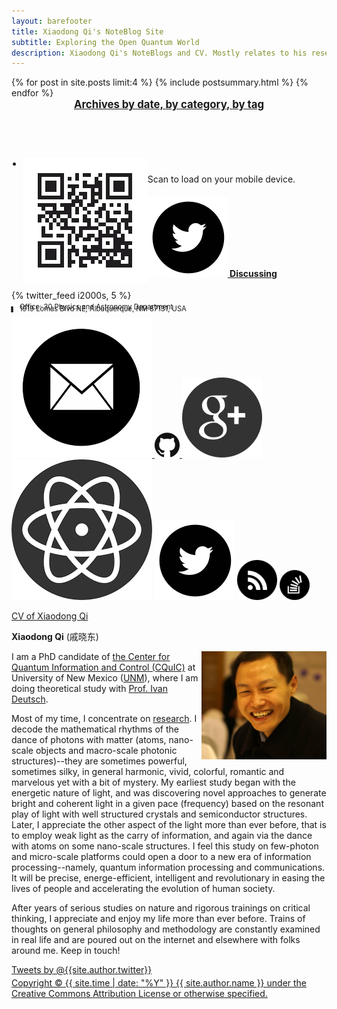 ```yaml
---
layout: barefooter
title: Xiaodong Qi's NoteBlog Site
subtitle: Exploring the Open Quantum World
description: Xiaodong Qi's NoteBlogs and CV. Mostly relates to his research done at the Center for Quantum Information and Control (CQuIC), University of New Mexico.
---
```


<div class="row">

 <!-- <span> -->
 <div class="col-md-7 col-md-offset-1 col-sm-12">
  {% for post in site.posts limit:4 %}
  {% include postsummary.html %}
  {% endfor %}
  <div class="row">
    <div style="font-weight:bold; text-align:center;font-size:1.2em;">
     <i class="glyphicon glyphicon-chevron-left"></i> <a href="/archives.html">Archives by date, </a>
     <i class="glyphicon glyphicon-list"></i> <a href="/categories.html">by category, </a>
     <i class="glyphicon glyphicon-tag"></i> <a href="/tags.html">by tag</a>
    </div>
  </div>
  <br><br><br><br>
  <div class="row">
    <div class="col-md-4 col-sm-3">
      <ul class="unstyled">
        <li style="margin:-6px"> <img alt="QR Code" src="/assets/img/qrcode.33561508.png" width=200px align="left"></li>
      </ul>
      <p>Scan to load on your mobile device.</p>
    </div>
    <div class="col-md-8 col-sm-9">
       <div class="row">
    <!-- <div class="span3" style="width:350px; align:right;text-align:left;"> -->
           <h4><a property="account" href="https://twitter.com/{{site.author.twitter}}" onclick="recordOutboundLink(this, 'Outbound Links', 'Twitter'); return false;"><img src="/assets/img/icon-twitter.png" alt="Twitter"> Discussing </a></h4>
              <div class="excerpt" height="300px">
                <div class="scroll">
                  {% twitter_feed i2000s, 5 %}
                </div>
              </div>  
    <!-- </div> -->
        <ul class="unstyled" style="font-size:.8em;line-height:.8em; align:left;">
          <li style="margin:-6px"> Office: 30 Physics and Astronomy Department</li>
          <li style="margin:-6px">         1919 Lomas Blvd NE, Albuquerque, NM 87131, USA</li>
          <li style="margin:-6px"> </li>
        </ul>
       </div>
       <div class="row">
         <div class="row">
           <a href="mailto:i2000s@hotmail.com" onClick="recordOutboundLink(this, 'Outbound Links', 'email'); return false;"><img src="/assets/img/icon-email.png" alt="email"> </a>
           <a href="https://github.com/i2000s" onClick="recordOutboundLink(this, 'Outbound Links', 'Github'); return false;"><img src="/assets/img/icon-github.png" alt="github"> </a>
           <a href="https://plus.google.com/+XiaodongQi"><img src="/assets/img/icon-gplus.png" alt="G+"></a>
           <a href="http://scholar.google.com/citations?user=6FdqHlIAAAAJ&hl=en"><img src="/assets/img/icon-scholar.png" alt="GoogleScholar"></a>
           <a href="https://twitter.com/i2000s"><img src="/assets/img/icon-twitter.png" alt="Twitter"></a>
           <a href="/atom.xml" onClick="recordOutboundLink(this, 'Outbound Links', 'RSS'); return false;"><img src="/assets/img/icon-rss.png" alt="feed"></a>
           <a href="http://physics.stackexchange.com/users/37682/xiaodong-qi"><img src="/assets/img/icon-stackoverflow.png" alt="Physics Stackexchange"></a>  
         </div>
         <p style="text-align:left"><a href="/CV-XiaodongQi.pdf">CV of Xiaodong Qi</a></p>
      </div>
     <!-- <br><br><br> -->
    </div>
    <!-- Add the extra clearfix for only the required viewport -->
    <div class="clearfix visible-sm-block visible-md-block"></div>
  </div> 
 </div>
 <!-- </span> -->


 <div class="col-md-4 col-sm-12">

  <b>Xiaodong Qi</b> (<span font="sans-serif">戚晓东</span>)<br>

  <div class="team-member">
  <img class="img-responsive img-circle" alt="" src="/assets/img/qi2016.jpg" align="right" width=200px>
  </div>

  I am a PhD candidate of
  <a href="http://cquic.org">the Center for Quantum Information and Control (CQuIC)</a> at University of New Mexico (<a href="http://www.unm.edu">UNM</a>), where
  I am doing theoretical study with <a href="http://cquic.unm.edu/deutsch-group/">Prof. Ivan Deutsch</a>.

  Most of my time, I concentrate on <a href="/research.html">research</a>.
  I decode the mathematical rhythms of the dance of photons with matter (atoms, nano-scale objects and macro-scale photonic structures)--they are sometimes powerful, sometimes silky, in general harmonic, vivid, colorful, romantic and marvelous yet with a bit of mystery.
  My earliest study began with the energetic nature of light, and was discovering novel approaches to generate bright and coherent light in a given pace (frequency) based on the resonant play of light with well structured crystals and semiconductor structures.
  Later, I appreciate the other aspect of the light more than ever before, that is to employ weak light as the carry of information, and again via the dance with atoms on some nano-scale structures.
  I feel this study on few-photon and micro-scale platforms could open a door to a new era of information processing--namely, quantum information processing and communications.
  It will be precise, energe-efficient, intelligent and revolutionary in easing the lives of people and accelerating the evolution of human society.

  After years of serious studies on nature and rigorous trainings on critical thinking, I appreciate and enjoy my life more than ever before.
  Trains of thoughts on general philosophy and methodology are constantly examined in real life and are poured out on the internet and elsewhere with folks around me. Keep in touch!

  <a class="twitter-timeline" href="https://twitter.com/{{site.author.twitter}}" data-widget-id="704862944484421633" data-chrome="transparent noborders noscrollbar" width="360px" height="400px">Tweets by @{{site.author.twitter}}</a>
  <script>!function(d,s,id){var js,fjs=d.getElementsByTagName(s)[0],p=/^http:/.test(d.location)?'http':'https';if(!d.getElementById(id)){js=d.createElement(s);js.id=id;js.src=p+"://platform.twitter.com/widgets.js";fjs.parentNode.insertBefore(js,fjs);}}(document,"script","twitter-wjs");</script>

 </div>
</div>
<div class="row" style="margin:-10px 0 10px; align:center; vertical-align:middle; clear:both;">
  <!-- <div class="span12" align="center" vertical-align="middle"> -->
  <a rel="license" href="https://creativecommons.org/licenses/by/4.0/">
        <span align="center" margin-top="-10px">Copyright &copy; {{ site.time | date: "%Y" }} {{ site.author.name }} under the Creative Commons Attribution License or otherwise specified. </span></a>
  <!-- </div> -->
  <br>
</div>
